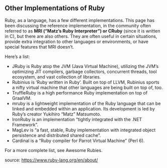 ## Other Implementations of Ruby

Ruby, as a language, has a few different implementations. This page has been discussing the reference implementation, in the community often referred to as **MRI (“Matz’s Ruby Interpreter”) or CRuby** (since it is written in C), but there are also others. They are often useful in certain situations, provide extra integration to other languages or environments, or have special features that MRI doesn’t.

Here’s a list:

- JRuby is Ruby atop the JVM (Java Virtual Machine), utilizing the JVM’s optimizing JIT compilers, garbage collectors, concurrent threads, tool ecosystem, and vast collection of libraries.
- Rubinius is ‘Ruby written in Ruby’. Built on top of LLVM, Rubinius sports a nifty virtual machine that other languages are being built on top of, too.
- TruffleRuby is a high performance Ruby implementation on top of GraalVM.
- mruby is a lightweight implementation of the Ruby language that can be linked and embedded within an application. Its development is led by Ruby’s creator Yukihiro “Matz” Matsumoto.
- IronRuby is an implementation “tightly integrated with the .NET Framework”.
- MagLev is “a fast, stable, Ruby implementation with integrated object persistence and distributed shared cache”.
- Cardinal is a “Ruby compiler for Parrot Virtual Machine” (Perl 6).

For a more complete list, see Awesome Rubies.

source: https://www.ruby-lang.org/en/about/
